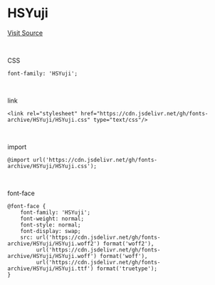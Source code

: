 # HSYuji

[Visit Source](https://blog.naver.com/hp0/221803810393)

&nbsp;

CSS

```
font-family: 'HSYuji';
```

&nbsp;

link

```
<link rel="stylesheet" href="https://cdn.jsdelivr.net/gh/fonts-archive/HSYuji/HSYuji.css" type="text/css"/>
```

&nbsp;

import

```
@import url('https://cdn.jsdelivr.net/gh/fonts-archive/HSYuji/HSYuji.css');
```

&nbsp;

font-face

```
@font-face {
    font-family: 'HSYuji';
    font-weight: normal;
    font-style: normal;
    font-display: swap;
    src: url('https://cdn.jsdelivr.net/gh/fonts-archive/HSYuji/HSYuji.woff2') format('woff2'),
         url('https://cdn.jsdelivr.net/gh/fonts-archive/HSYuji/HSYuji.woff') format('woff'),
         url('https://cdn.jsdelivr.net/gh/fonts-archive/HSYuji/HSYuji.ttf') format('truetype');
}
```
